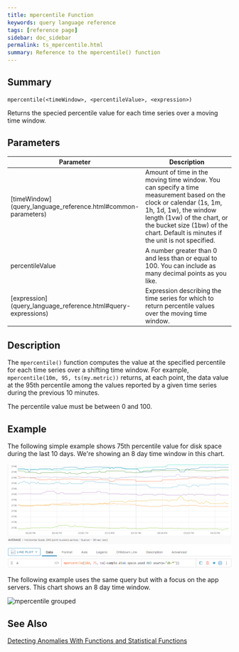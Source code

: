 ```yaml
---
title: mpercentile Function
keywords: query language reference
tags: [reference page]
sidebar: doc_sidebar
permalink: ts_mpercentile.html
summary: Reference to the mpercentile() function
---
```


## Summary

```
mpercentile(<timeWindow>, <percentileValue>, <expression>)
```

Returns the specied percentile value for each time series over a moving time window.

## Parameters

<table>
<tbody>
<thead>
<tr><th width="20%">Parameter</th><th width="80%">Description</th></tr>
</thead>
<tr>
<td markdown="span">[timeWindow](query_language_reference.html#common-parameters)</td>
<td >Amount of time in the moving time window. You can specify a time measurement based on the clock or calendar (1s, 1m, 1h, 1d, 1w), the window length (1vw) of the chart, or the bucket size (1bw) of the chart. Default is minutes if the unit is not specified.</td></tr>
<tr>
<td>percentileValue</td>
<td>A number greater than 0 and less than or equal to 100. You can include as many decimal points as you like.</td></tr>
<tr>
<td markdown="span"> [expression](query_language_reference.html#query-expressions)</td>
<td>Expression describing the time series for which to return percentile values over the moving time window.   </td>
</tr>
</tbody>
</table>

## Description

The `mpercentile()` function computes the value at the specified percentile for each time series over a shifting time window. For example, `mpercentile(10m, 95, ts(my.metric))` returns, at each point, the data value at the 95th percentile among the values reported by a given time series during the previous 10 minutes.

The percentile value must be between 0 and 100.

## Example

The following simple example shows 75th percentile value for disk space during the last 10 days. We're showing an 8 day time window in this chart.

![mpercentile simple](images/ts_mpercentile.png)

The following example uses the same query but with a focus on the app servers. This chart shows an 8 day time window.

![mpercentile grouped](images/ts_mpercentile_app.png)

## See Also

[Detecting Anomalies With Functions and Statistical Functions](query_language_statistical_functions_anomalies.html)
